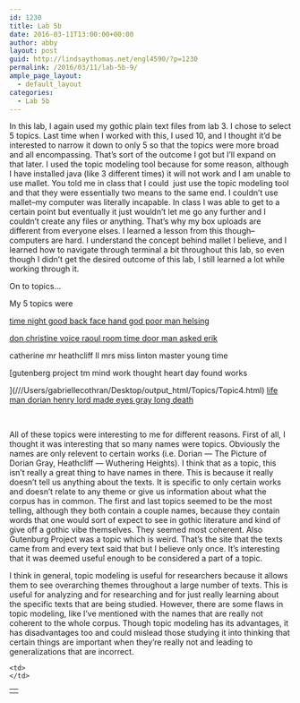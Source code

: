 ```yaml
---
id: 1230
title: Lab 5b
date: 2016-03-11T13:00:00+00:00
author: abby
layout: post
guid: http://lindsaythomas.net/engl4590/?p=1230
permalink: /2016/03/11/lab-5b-9/
ample_page_layout:
  - default_layout
categories:
  - Lab 5b
---
```

In this lab, I again used my gothic plain text files from lab 3. I chose to select 5 topics. Last time when I worked with this, I used 10, and I thought it&#8217;d be interested to narrow it down to only 5 so that the topics were more broad and all encompassing. That&#8217;s sort of the outcome I got but I&#8217;ll expand on that later. I used the topic modeling tool because for some reason, although I have installed java (like 3 different times) it will not work and I am unable to use mallet. You told me in class that I could  just use the topic modeling tool and that they were essentially two means to the same end. I couldn&#8217;t use mallet&#8211;my computer was literally incapable. In class I was able to get to a certain point but eventually it just wouldn&#8217;t let me go any further and I couldn&#8217;t create any files or anything. That&#8217;s why my box uploads are different from everyone elses. I learned a lesson from this though&#8211;computers are hard. I understand the concept behind mallet I believe, and I learned how to navigate through terminal a bit throughout this lab, so even though I didn&#8217;t get the desired outcome of this lab, I still learned a lot while working through it.

On to topics&#8230;
  
My 5 topics were
  
[time night good back face hand god poor man helsing](///Users/gabriellecothran/Desktop/output_html/Topics/Topic1.html)
  
[don christine voice raoul room time door man asked erik](///Users/gabriellecothran/Desktop/output_html/Topics/Topic2.html)
  
catherine mr heathcliff ll mrs miss linton master young time
  
[gutenberg project tm mind work thought heart day found works
  
](///Users/gabriellecothran/Desktop/output_html/Topics/Topic4.html) [life man dorian henry lord made eyes gray long death](///Users/gabriellecothran/Desktop/output_html/Topics/Topic5.html)

&nbsp;

All of these topics were interesting to me for different reasons. First of all, I thought it was interesting that so many names were topics. Obviously the names are only relevent to certain works (i.e. Dorian &#8212; The Picture of Dorian Gray, Heathcliff &#8212; Wuthering Heights). I think that as a topic, this isn&#8217;t really a great thing to have names in there. This is because it really doesn&#8217;t tell us anything about the texts. It is specific to only certain works and doesn&#8217;t relate to any theme or give us information about what the corpus has in common. The first and last topics seemed to be the most telling, although they both contain a couple names, because they contain words that one would sort of expect to see in gothic literature and kind of give off a gothic vibe themselves. They seemed most coherent. Also Gutenburg Project was a topic which is weird. That&#8217;s the site that the texts came from and every text said that but I believe only once. It&#8217;s interesting that it was deemed useful enough to be considered a part of a topic.

I think in general, topic modeling is useful for researchers because it allows them to see overarching themes throughout a large number of texts. This is useful for analyzing and for researching and for just really learning about the specific texts that are being studied. However, there are some flaws in topic modeling, like I&#8217;ve mentioned with the names that are really not coherent to the whole corpus. Though topic modeling has its advantages, it has disadvantages too and could mislead those studying it into thinking that certain things are important when they&#8217;re really not and leading to generalizations that are incorrect.

<table style="height: 15px" border="0" width="5" cellspacing="2" cellpadding="2">
  <tr>
    <td>
    </td>
    
    <td>
    </td>
  </tr>
</table>